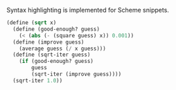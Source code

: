 <!--
title: "Third Sub Page"
template: "_sub-page"
prev: "Second Sub Page"
source: "https://github.com/e-wipond/Gen/blob/master/docs-src/demo/third-sub-page.md"
-->

Syntax highlighting is implemented for Scheme snippets.

```scheme
(define (sqrt x)
  (define (good-enough? guess)
    (< (abs (- (square guess) x)) 0.001))
  (define (improve guess)
    (average guess (/ x guess)))
  (define (sqrt-iter guess)
    (if (good-enough? guess)
        guess
        (sqrt-iter (improve guess))))
  (sqrt-iter 1.0))
```



